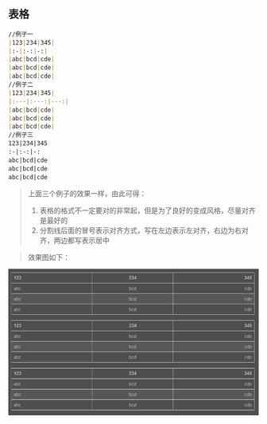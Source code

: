 ## 表格

```markdown
//例子一
|123|234|345|
|:-|:-:|-:|
|abc|bcd|cde|
|abc|bcd|cde|
|abc|bcd|cde|
//例子二
|123|234|345|
|:---|:---:|---:|
|abc|bcd|cde|
|abc|bcd|cde|
|abc|bcd|cde|
//例子三
123|234|345
:-|:-:|-:
abc|bcd|cde
abc|bcd|cde
abc|bcd|cde
```

>上面三个例子的效果一样，由此可得：
>1. 表格的格式不一定要对的非常起，但是为了良好的变成风格，尽量对齐是最好的
>2. 分割线后面的冒号表示对齐方式，写在左边表示左对齐，右边为右对齐，两边都写表示居中

> 效果图如下：

![](img/13623636-e12253979ce0ab66.webp '表格.png')

